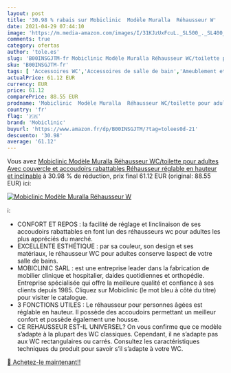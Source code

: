 ```yaml
---
layout: post
title: '30.98 % rabais sur Mobiclinic  Modèle Muralla  Réhausseur W'
date: 2021-04-29 07:44:10
image: 'https://m.media-amazon.com/images/I/31KJzUxFcuL._SL500_._SL400_.jpg'
comments: true
category: ofertas
author: 'tole.es'
slug: 'B00INSGJTM-fr Mobiclinic Modèle Muralla Réhausseur WC/toilette pour...'
sku: 'B00INSGJTM-fr'
tags: [ 'Accessoires WC','Accessoires de salle de bain','Ameublement et décoration','Cuisine et Maison','Housses dabattants WC et de réservoir','Salle de bain et WC','mobiclinic', ]
actualPrice: 61.12 EUR
currency: EUR
price: 61.12
comparePrice: 88.55 EUR
prodname: 'Mobiclinic  Modèle Muralla  Réhausseur WC/toilette pour adultes  Avec couvercle et accoudoirs rabattables  Réhausseur réglable en hauteur et inclinable'
country: 'fr'
flag: '🇫🇷'
brand: 'Mobiclinic'
buyurl: 'https://www.amazon.fr/dp/B00INSGJTM/?tag=tolees0d-21'
descuento: '30.98'
average: '61.12'
---
```


Vous avez [Mobiclinic  Modèle Muralla  Réhausseur WC/toilette pour adultes  Avec couvercle et accoudoirs rabattables  Réhausseur réglable en hauteur et inclinable](https://www.amazon.fr/dp/B00INSGJTM/?tag=tolees0d-21)  à  30.98 % de réduction, prix final  61.12 EUR (original: 88.55 EUR) ici:

[![Mobiclinic  Modèle Muralla  Réhausseur W](https://m.media-amazon.com/images/I/31KJzUxFcuL._SL500_._SL400_.jpg)](https://www.amazon.fr/dp/B00INSGJTM/?tag=tolees0d-21)

ℹ️:

- CONFORT ET REPOS : la facilité de réglage et linclinaison de ses accoudoirs rabattables en font lun des réhausseurs wc pour adultes les plus appréciés du marché.
- EXCELLENTE ESTHÉTIQUE : par sa couleur, son design et ses matériaux, le réhausseur WC pour adultes conserve laspect de votre salle de bains.
- MOBICLINIC SARL : est une entreprise leader dans la fabrication de mobilier clinique et hospitalier, daides quotidiennes et orthopédie. Entreprise spécialisée qui offre la meilleure qualité et confiance à ses clients depuis 1985. Cliquez sur Mobiclinic (le mot bleu à côté du titre) pour visiter le catalogue.
- 3 FONCTIONS UTILES : Le réhausseur pour personnes âgées est réglable en hauteur. Il possède des accoudoirs permettant un meilleur confort et possède également une housse.
- CE REHAUSSEUR EST-IL UNIVERSEL? On vous confirme que ce modèle s’adapte à la plupart des WC classiques. Cependant, il ne s’adapte pas aux WC rectangulaires ou carrés. Consultez les caractéristiques techniques du produit pour savoir s’il s’adapte à votre WC.

[🛒 Achetez-le maintenant!!](https://www.amazon.fr/dp/B00INSGJTM/?tag=tolees0d-21)
